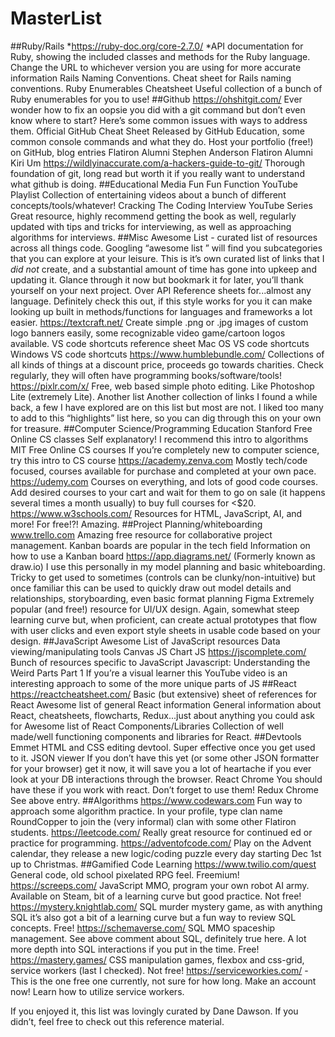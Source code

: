 # MasterList

##Ruby/Rails
*https://ruby-doc.org/core-2.7.0/
  *API documentation for Ruby, showing the included classes and methods for the Ruby language. Change the URL to whichever version you are using for more accurate information
Rails Naming Conventions.
Cheat sheet for Rails naming conventions. 
Ruby Enumerables Cheatsheet
Useful collection of a bunch of Ruby enumerables for you to use!
##Github
https://ohshitgit.com/
Ever wonder how to fix an oopsie you did with a git command but don’t even know where to start? Here’s some common issues with ways to address them.
Official GitHub Cheat Sheet
Released by GitHub Education, some common console commands and what they do.
Host your portfolio (free!) on GitHub, blog entries
Flatiron Alumni Stephen Anderson
Flatiron Alumni Kiri Um
https://wildlyinaccurate.com/a-hackers-guide-to-git/
Thorough foundation of git, long read but worth it if you really want to understand what github is doing.
##Educational Media
Fun Fun Function YouTube Playlist
Collection of entertaining videos about a bunch of different concepts/tools/whatever!
Cracking The Coding Interview YouTube Series
Great resource, highly recommend getting the book as well, regularly updated with tips and tricks for interviewing, as well as approaching algorithms for interviews.
##Misc
Awesome List - curated list of resources across all things code. Googling “awesome list <topic>” will find you subcategories that you can explore at your leisure. This is it’s own curated list of links that I *did not* create, and a substantial amount of time has gone into upkeep and updating it. Glance through it now but bookmark it for later, you’ll thank yourself on your next project.
Over API
Reference sheets for...almost any language. Definitely check this out, if this style works for you it can make looking up built in methods/functions for languages and frameworks a lot easier.
https://textcraft.net/
Create simple .png or .jpg images of custom logo banners easily, some recognizable video game/cartoon logos available.
VS code shortcuts reference sheet
Mac OS VS code shortcuts
Windows VS code shortcuts
https://www.humblebundle.com/
Collections of all kinds of things at a discount price, proceeds go towards charities. Check regularly, they will often have programming books/software/tools!
https://pixlr.com/x/
Free, web based simple photo editing. Like Photoshop Lite (extremely Lite).
Another list
Another collection of links I found a while back, a few I have explored are on this list but most are not. I liked too many to add to this “highlights” list here, so you can dig through this on your own for treasure.
##Computer Science/Programming Education
Stanford Free Online CS classes
Self explanatory! I recommend this intro to algorithms
MIT Free Online CS courses
If you’re completely new to computer science, try this intro to CS course
https://academy.zenva.com
Mostly tech/code focused, courses available for purchase and completed at your own pace.
https://udemy.com
Courses on everything, and lots of good code courses. Add desired courses to your cart and wait for them to go on sale (it happens several times a month usually) to buy full courses for <$20.
https://www.w3schools.com/
Resources for HTML, JavaScript, AI, and more! For free!?! Amazing.
##Project Planning/whiteboarding
www.trello.com
Amazing free resource for collaborative project management. Kanban boards are popular in the tech field
Information on how to use a Kanban board
https://app.diagrams.net/ (Formerly known as draw.io)
I use this personally in my model planning and basic whiteboarding. Tricky to get used to sometimes (controls can be clunky/non-intuitive) but once familiar this can be used to quickly draw out model details and relationships, storyboarding, even basic format planning
Figma
Extremely popular (and free!) resource for UI/UX design. Again, somewhat steep learning curve but, when proficient, can create actual prototypes that flow with user clicks and even export style sheets in usable code based on your design.
##JavaScript
Awesome List of JavaScript resources
Data viewing/manipulating tools
Canvas JS
Chart JS
https://jscomplete.com/
Bunch of resources specific to JavaScript
Javascript: Understanding the Weird Parts Part 1
If you’re a visual learner this YouTube video is an interesting approach to some of the more unique parts of JS
##React
https://reactcheatsheet.com/
Basic (but extensive) sheet of references for React
Awesome list of general React information
General information about React, cheatsheets, flowcharts, Redux...just about anything you could ask for
Awesome list of React Components/Libraries
Collection of well made/well functioning components and libraries for React.
##Devtools
Emmet
HTML and CSS editing devtool. Super effective once you get used to it.
JSON viewer
If you don’t have this yet (or some other JSON formatter for your browser) get it now, it will save you a lot of heartache if you ever look at your DB interactions through the browser.
React Chrome
You should have these if you work with react. Don’t forget to use them!
Redux Chrome
See above entry.
##Algorithms
https://www.codewars.com
Fun way to approach some algorithm practice. In your profile, type clan name  RoundCopper to join the (very informal) clan with some other Flatiron students.
https://leetcode.com/
Really great resource for continued ed or practice for programming.
https://adventofcode.com/
Play on the Advent calendar, they release a new logic/coding puzzle every day starting Dec 1st up to Christmas.
##Gamified Code Learning
https://www.twilio.com/quest
General code, old school pixelated RPG feel. Freemium!
https://screeps.com/
JavaScript MMO, program your own robot AI army. Available on Steam, bit of a learning curve but good practice. Not free!
https://mystery.knightlab.com/
SQL murder mystery game, as with anything SQL it’s also got a bit of a learning curve but a fun way to review SQL concepts. Free!
https://schemaverse.com/
SQL MMO spaceship management. See above comment about SQL, definitely true here. A lot more depth into SQL interactions if you put in the time. Free!
https://mastery.games/
CSS manipulation games, flexbox and css-grid, service workers (last I checked). Not free!
https://serviceworkies.com/ - This is the one free one currently, not sure for how long. Make an account now! Learn how to utilize service workers. 


If you enjoyed it, this list was lovingly curated by Dane Dawson. If you didn’t, feel free to  check out this reference material.
